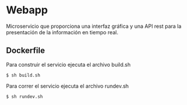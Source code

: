 # Webapp
Microservicio que proporciona una interfaz gráfica y una API rest para la presentación de la información en tiempo real.

## Dockerfile
Para construir el servicio ejecuta el archivo build.sh
```
$ sh build.sh
```

Para correr el servicio ejecuta el archivo rundev.sh
```
$ sh rundev.sh
```

